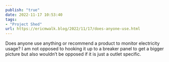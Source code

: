 ```yaml
---
publish: "true"
date: 2022-11-17 10:53:40
tags:
- "Project Shed"
url: https://ericmwalk.blog/2022/11/17/does-anyone-use.html
---
```

Does anyone use anything or recommend a product to monitor electricity usage? I am not opposed to hooking it up to a breaker panel to get a bigger picture but also wouldn’t be opposed if it is just a outlet specific.